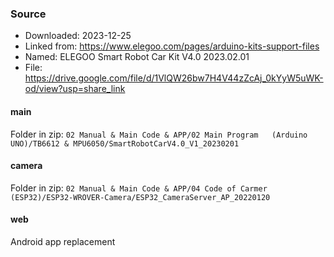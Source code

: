 ### Source

- Downloaded: 2023-12-25
- Linked from: https://www.elegoo.com/pages/arduino-kits-support-files
- Named: ELEGOO Smart Robot Car Kit V4.0 2023.02.01
- File: https://drive.google.com/file/d/1VlQW26bw7H4V44zZcAj_0kYyW5uWK-od/view?usp=share_link


#### main

Folder in zip: `02 Manual & Main Code & APP/02 Main Program   (Arduino UNO)/TB6612 & MPU6050/SmartRobotCarV4.0_V1_20230201`


#### camera

Folder in zip: `02 Manual & Main Code & APP/04 Code of Carmer (ESP32)/ESP32-WROVER-Camera/ESP32_CameraServer_AP_20220120`


#### web

Android app replacement
